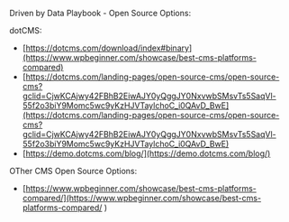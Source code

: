 Driven by Data Playbook - Open Source Options:

dotCMS:
- [https://dotcms.com/download/index#binary](https://www.wpbeginner.com/showcase/best-cms-platforms-compared)
- [https://dotcms.com/landing-pages/open-source-cms/open-source-cms?gclid=CjwKCAjwy42FBhB2EiwAJY0yQggJY0NxvwbSMsvTs5SaqVl-55f2o3biY9Momc5wc9yKzHJVTaylchoC_i0QAvD_BwE](https://dotcms.com/landing-pages/open-source-cms/open-source-cms?gclid=CjwKCAjwy42FBhB2EiwAJY0yQggJY0NxvwbSMsvTs5SaqVl-55f2o3biY9Momc5wc9yKzHJVTaylchoC_i0QAvD_BwE)
- [https://demo.dotcms.com/blog/](https://demo.dotcms.com/blog/)


OTher CMS Open Source Options:
- [https://www.wpbeginner.com/showcase/best-cms-platforms-compared/](https://www.wpbeginner.com/showcase/best-cms-platforms-compared/
)

